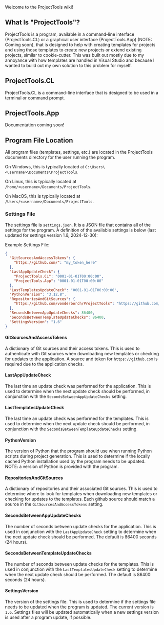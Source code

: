 Welcome to the ProjectTools wiki!

## What Is "ProjectTools"?

ProjectTools is a program, available in a command-line interface (ProjectTools.CL) or a graphical user interface
(ProjectTools.App) (NOTE: Coming soon), that is designed to help with creating templates for projects and using those
templates to create new projects or extend existing projects, similar to cookie-cutter. This was built out mostly due to
my annoyance with how templates are handled in Visual Studio and because I wanted to build out my own solution to this
problem for myself.

## ProjectTools.CL

ProjectTools.CL is a command-line interface that is designed to be used in a terminal or command prompt.

## ProjectTools.App

Documentation coming soon!

## Program File Location

All program files (templates, settings, etc.) are located in the ProjectTools documents directory for the user running
the program.

On Windows, this is typically located at `C:\Users\<username>\Documents\ProjectTools`.

On Linux, this is typically located at `/home/<username>/Documents/ProjectTools`.

On MacOS, this is typically located at `/Users/<username>/Documents/ProjectTools`.

### Settings File

The settings file is `settings.json`. It is a JSON file that contains all of the settings for the program. A definition
of the available settings is below (last updated for settings version 1.6, 2024-12-30):

Example Settings File:
```json
{
  "GitSourcesAndAccessTokens": {
    "https://github.com/": "my_token_here"
  },
  "LastAppUpdateCheck": {
    "ProjectTools.CL": "0001-01-01T00:00:00",
    "ProjectTools.App": "0001-01-01T00:00:00"
  },
  "LastTemplatesUpdateCheck": "0001-01-01T00:00:00",
  "PythonVersion": "3.12.8",
  "RepositoriesAndGitSources": {
    "https://github.com/vonderborch/ProjectTools": "https://github.com/"
  },
  "SecondsBetweenAppUpdateChecks": 86400,
  "SecondsBetweenTemplateUpdateChecks": 86400,
  "SettingsVersion": "1.6"
}
```

#### GitSourcesAndAccessTokens

A dictionary of Git sources and their access tokens. This is used to authenticate with Git sources when downloading new
templates or checking for updates to the application. A source and token for `https://github.com` is required due to the
application checks.

#### LastAppUpdateCheck

The last time an update check was performed for the application. This is used to determine when the next update check
should be performed, in conjunction with the `SecondsBetweenAppUpdateChecks` setting.

#### LastTemplatesUpdateCheck

The last time an update check was performed for the templates. This is used to determine when the next update check
should be performed, in conjunction with the `SecondsBetweenTemplateUpdateChecks` setting.

#### PythonVersion

The version of Python that the program should use when running Python scripts during project generation. This is used to
determine if the locally cached Python installation used by the program needs to be updated. NOTE: a version of Python
is provided with the program.

#### RepositoriesAndGitSources

A dictionary of repositories and their associated Git sources. This is used to determine where to look for templates
when downloading new templates or checking for updates to the templates. Each github source should match a source in the
`GitSourcesAndAccessTokens` setting.

#### SecondsBetweenAppUpdateChecks

The number of seconds between update checks for the application. This is used in conjunction with the
`LastAppUpdateCheck` setting to determine when the next update check should be performed. The default is 86400 seconds
(24 hours).

#### SecondsBetweenTemplateUpdateChecks

The number of seconds between update checks for the templates. This is used in conjunction with the
`LastTemplatesUpdateCheck` setting to determine when the next update check should be performed. The default is 86400
seconds (24 hours).

#### SettingsVersion

The version of the settings file. This is used to determine if the settings file needs to be updated when the program is
updated. The current version is `1.6`. Settings files will be updated automatically when a new settings version is used
after a program update, if possible.